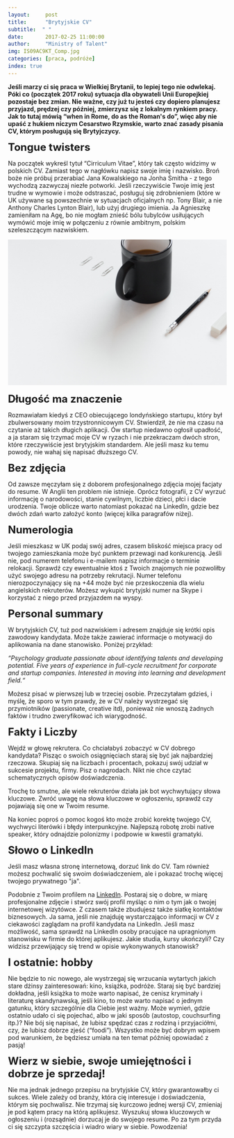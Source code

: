 ```yaml
---
layout:     post
title:      "Brytyjskie CV"
subtitle:  " "
date:       2017-02-25 11:00:00 
author:     "Ministry of Talent"
img: IS09AC9KT_Comp.jpg
categories: [praca, podróże]
index: true
---
```

<b> Jeśli marzy ci się praca w Wielkiej Brytanii, to lepiej tego nie odwlekaj. Póki co (początek 2017 roku) sytuacja dla obywateli Unii Europejkiej pozostaje bez zmian. Nie ważne, czy już tu jesteś czy dopiero planujesz przyjazd, prędzej czy później, zmierzysz się z lokalnym rynkiem pracy. Jak to tutaj mówią “when in Rome, do as the Roman's do”, więc aby nie upaść z hukiem niczym Cesarstwo Rzymskie, warto znać zasady pisania CV, którym posługują się Brytyjczycy. 
</b>

<b><font size="5,5">Tongue twisters</font></b>

Na początek wykreśl tytuł “Cirriculum Vitae”, który tak często widzimy w polskich CV.  Zamiast tego w nagłówku napisz swoje imię i nazwisko. Broń boże nie próbuj przerabiać Jana Kowalskiego na Jonha Smitha - z tego wychodzą zazwyczaj niezłe potworki. Jeśli rzeczywiście Twoje imię jest trudne w wymowie i może odstraszać, posługuj się zdrobnieniem (które w UK używane są powszechnie w sytuacjach oficjalnych np. Tony Blair, a nie Anthony Charles Lynton Blair), lub użyj drugiego imienia. Ja Agnieszkę zamieniłam na Agę, bo nie mogłam znieść bólu tubylców usiłujących wymówić moje imię w połączeniu z równie ambitnym, polskim szeleszczącym nazwiskiem. 

<img src="/images/cv_stock.jpg" class="img-responsive" alt="Picture">

<b><font size="5,5">Długość ma znaczenie</font></b>

Rozmawiałam kiedyś z CEO obiecującego londyńskiego startupu, który był zbulwersowany moim trzystronnicowym CV. Stwierdził, że nie ma czasu na czytanie aż takich długich aplikacji. Ów startup niedawno ogłosił upadłość, a ja staram się trzymać moje CV w ryzach i nie przekraczam dwóch stron, które rzeczywiście jest brytyjskim standardem. Ale jeśli masz ku temu powody, nie wahaj się napisać dłuższego CV. 

<b><font size="5,5">Bez zdjęcia</font></b>

Od zawsze męczyłam się z doborem profesjonalnego zdjęcia mojej facjaty do resume. W Anglii ten problem nie istnieje. Oprócz fotografii, z CV wyrzuć informację o narodowości, stanie cywilnym, liczbie dzieci, płci i dacie urodzenia. Twoje oblicze warto natomiast pokazać na LinkedIn, gdzie bez dwóch zdań warto założyć konto (więcej kilka paragrafów niżej).


<b><font size="5,5">Numerologia</font></b>

Jeśli mieszkasz w UK podaj swój adres, czasem bliskość miejsca pracy od twojego zamieszkania może być punktem przewagi nad konkurencją. Jeśli nie, pod numerem telefonu i e-mailem napisz informacje o terminie relokacji. Sprawdź czy ewentualnie ktoś z Twoich znajomych nie pozwoliłby użyć swojego adresu na potrzeby rekrutacji. Numer telefonu nierozpoczynający się na +44 może być nie przeskoczenia dla wielu angielskich rekruterów. Możesz wykupić brytyjski numer na Skype i korzystać z niego przed przyjazdem na wyspy.

<b><font size="5,5">Personal summary</font></b>

W brytyjskich CV, tuż pod nazwiskiem i adresem znajduje się krótki opis zawodowy kandydata. Może także zawierać  informacje o  motywacji do aplikowania na dane stanowisko. Poniżej przykład: 

<i>“Psychology graduate passionate about identifying talents and developing potential. Five years of experience in full-cycle recruitment for corporate and startup companies. Interested in moving into learning and development field.“</i>

Możesz pisać w pierwszej lub w trzeciej osobie. 
Przeczytałam gdzieś, i myślę, że sporo w tym prawdy, że w CV należy wystrzegać się przymiotników (passionate, creative itd), ponieważ nie wnoszą żadnych faktów i trudno zweryfikować ich wiarygodność. 

<b><font size="5,5">Fakty i Liczby </font></b>

Wejdź w głowę rekrutera. Co chciałabyś zobaczyć w CV dobrego kandydata? Pisząc o swoich osiągnięciach staraj się być jak najbardziej rzeczowa. Skupiaj się na liczbach i procentach, pokazuj swój udział w sukcesie projektu, firmy. Pisz o nagrodach. Nikt nie chce czytać schematycznych opisów doświadczenia.

Trochę to smutne, ale wiele rekruterów działa jak bot wychwytujący słowa kluczowe. Zwróć uwagę na słowa kluczowe w ogłoszeniu, sprawdź czy pojawiają się one w Twoim resume. 

Na koniec poproś o pomoc kogoś kto może zrobić korektę twojego CV, wychwyci literówki i błędy interpunkcyjne. Najlepszą robotę zrobi native speaker, który odnajdzie polonizmy i podpowie w kwestii gramatyki. 

<b><font size="5,5">Słowo o LinkedIn </font></b>

Jeśli masz własna stronę internetową, dorzuć link do CV. Tam również możesz pochwalić się swoim doświadczeniem, ale i pokazać trochę więcej twojego prywatnego "ja". 

Podobnie z Twoim profilem na <a href="https://www.linkedin.com" target="_blank">LinkedIn</a>.  Postaraj się o dobre, w miarę profesjonalne zdjęcie i stwórz swój profil myśląc o nim o tym jak o twojej internetowej wizytówce. Z czasem także zbudujesz także siatkę kontaktów biznesowych. Ja sama, jeśli nie znajduję wystarczająco informacji w CV z ciekawości zaglądam na profil kandydata na LinkedIn. Jeśli masz możliwość, sama sprawdź na LinkedIn osoby pracujące na upragnionym stanowisku w firmie do której aplikujesz. Jakie studia, kursy ukończyli? Czy widzisz przewijający się trend w opisie wykonywanych stanowisk?

<b><font size="5,5">I ostatnie: hobby </font></b>

Nie będzie to nic nowego, ale wystrzegaj się wrzucania wytartych jakich stare dżinsy zainteresowań: kino, książka, podróże. Staraj się być bardziej dokładna, jeśli książka to może warto napisać, że cenisz kryminały i literaturę skandynawską, jeśli kino, to może warto napisać o jednym gatunku, który szczególnie dla Ciebie jest ważny. Może wymień, gdzie ostatnio udało ci się pojechać, albo w jaki sposób (autostop, couchsurfing itp.)? Nie bój się napisać, że lubisz spędzać czas z rodziną i przyjaciółmi, czy, że lubisz dobrze zjeść (“foodi”). Wszystko może być dobrym wpisem pod warunkiem, że będziesz umiała na ten temat później opowiadać z pasją! 

<b><font size="5,5">Wierz w siebie, swoje umiejętności i dobrze je sprzedaj!</font></b>

Nie ma jednak jednego przepisu na brytyjskie CV, który gwarantowałby ci sukces. Wiele zależy od branży, która cię interesuje i doświadczenia, którym się pochwalisz. Nie trzymaj się kurczowo jednej wersji CV, zmieniaj je pod kątem pracy na którą aplikujesz. Wyszukuj słowa kluczowych w ogłoszeniu i (rozsądnie) dorzucaj je do swojego resume. 
Po za tym przyda ci się szczypta szczęścia i wiadro wiary w siebie. Powodzenia!


